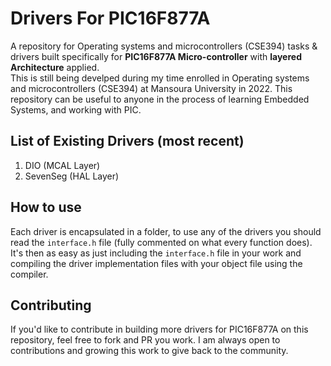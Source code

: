 # Drivers For PIC16F877A

A repository for Operating systems and microcontrollers (CSE394) tasks & drivers built specifically for **PIC16F877A Micro-controller** with **layered Architecture** applied.  
This is still being develped during my time enrolled in Operating systems and microcontrollers (CSE394) at Mansoura University in 2022.
This repository can be useful to anyone in the process of learning Embedded Systems, and working with PIC.

## List of Existing Drivers (most recent)
1. DIO (MCAL Layer)
2. SevenSeg (HAL Layer)

## How to use
Each driver is encapsulated in a folder, to use any of the drivers you should read the `interface.h` file (fully commented on what every function does). 
It's then as easy as just including the `interface.h` file in your work and compiling the driver implementation files with your object file using the compiler. 

## Contributing 
If you'd like to contribute in building more drivers for PIC16F877A on this repository, feel free to fork and PR you work. I am always open to contributions and growing this work to give back to the community.